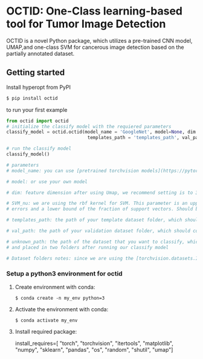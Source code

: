 
# OCTID: One-Class learning-based tool for Tumor Image Detection

OCTID is a novel Python package, which utilizes a pre-trained CNN model, UMAP,and one-class SVM for cancerous image detection based on the partially annotated dataset.

## Getting started

Install hyperopt from PyPI

```bash
$ pip install octid
```

to run your first example

```python
from octid import octid
# initialize the classify model with the requiered parameters
classify_model = octid.octid(model_name = 'GoogleNet', model=None, dim = 3, SVM_nu = 0.03, 
                              templates_path = 'templates_path', val_path = 'val_path', unknown_path='unknown_path')

# run the classify model
classify_model()

# parameters
# model_name: you can use [pretrained torchvision models](https://pytorch.org/docs/stable/torchvision/models.html)

# model: or use your own model

# dim: feature dimension after using Umap, we recommend setting is to 3 

# SVM_nu: we are using the rbf kernel for SVM. This parameter is an upper bound on the fraction of training 
# errors and a lower bound of the fraction of support vectors. Should be in the interval (0, 1]. By default 0.03 will be taken.

# templates_path: the path of your template dataset folder, which should only contain the positive(cancerous) images.

# val_path: the path of your validation dataset folder, which should contain both positive and negative images.

# unknown_path: the path of the dataset that you want to classify, which will be divided into two categories 
# and placed in two folders after running our classify model

# Dataset folders notes: since we are using the [torchvision.datasets.ImageFolder](https://pytorch.org/docs/stable/torchvision/datasets.html#imagefolder) to label the image, please follow the way to creat your image folders. And the image should be cut dowm to small images such as 500 by 500, not the original medical micro image.
```

### Setup a python3 environment for octid
1. Create environment with conda:  

   `$ conda create -n my_env python=3`

2. Activate the environment with conda:  

   `$ conda activate my_env`

3. Install required package:

   install_requires=[
        "torch",
        "torchvision",
        "itertools",
        "matplotlib",
        "numpy",
        "sklearn",
        "pandas",
        "os",
        "random",
        "shutil",
        "umap"]


